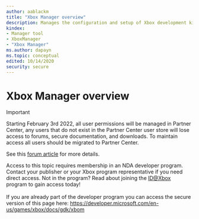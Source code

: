 ```yaml
---
author: aablackm
title: "Xbox Manager overview"
description: Manages the configuration and setup of Xbox development kits.
kindex:
- Manager tool
- XboxManager
- "Xbox Manager"
ms.author: dapayn
ms.topic: conceptual
edited: 10/14/2020
security: secure
---
```


# Xbox Manager overview
> [!IMPORTANT]
> Starting February 3rd 2022, all user permissions will be managed in Partner Center, any users that do not exist in the Partner Center user store will lose access to forums, secure documentation, and downloads. To maintain access all users should be migrated to Partner Center. <p></p>See this <a href="https://forums.xboxlive.com/articles/132187/breaking-change-user-access-for-forums-secure-docu.html">forum article</a> for more details.  

 Access to this topic requires membership in an NDA developer program. Contact your publisher or your Xbox program representative if you need direct access. Not in the program? Read about joining the <a href="https://www.xbox.com/Developers/id">ID@Xbox</a> program to gain access today!  <br/><br/>If you are already part of the developer program you can access the secure version of this page here: <a target="_blank" href="https://developer.microsoft.com/en-us/games/xbox/docs/gdk/xbom">https://developer.microsoft.com/en-us/games/xbox/docs/gdk/xbom</a>
